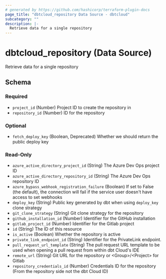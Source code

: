 ```yaml
---
# generated by https://github.com/hashicorp/terraform-plugin-docs
page_title: "dbtcloud_repository Data Source - dbtcloud"
subcategory: ""
description: |-
  Retrieve data for a single repository
---
```


# dbtcloud_repository (Data Source)

Retrieve data for a single repository



<!-- schema generated by tfplugindocs -->
## Schema

### Required

- `project_id` (Number) Project ID to create the repository in
- `repository_id` (Number) ID for the repository

### Optional

- `fetch_deploy_key` (Boolean, Deprecated) Whether we should return the public deploy key

### Read-Only

- `azure_active_directory_project_id` (String) The Azure Dev Ops project ID
- `azure_active_directory_repository_id` (String) The Azure Dev Ops repository ID
- `azure_bypass_webhook_registration_failure` (Boolean) If set to False (the default), the connection will fail if the service user doesn't have access to set webhooks
- `deploy_key` (String) Public key generated by dbt when using `deploy_key` clone strategy
- `git_clone_strategy` (String) Git clone strategy for the repository
- `github_installation_id` (Number) Identifier for the GitHub installation
- `gitlab_project_id` (Number) Identifier for the Gitlab project
- `id` (String) The ID of this resource
- `is_active` (Boolean) Whether the repository is active
- `private_link_endpoint_id` (String) Identifier for the PrivateLink endpoint.
- `pull_request_url_template` (String) The pull request URL template to be used when opening a pull request from within dbt Cloud's IDE
- `remote_url` (String) Git URL for the repository or \<Group>/\<Project> for Gitlab
- `repository_credentials_id` (Number) Credentials ID for the repository (From the repository side not the dbt Cloud ID)

